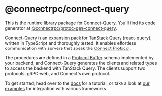 # @connectrpc/connect-query

This is the runtime library package for Connect-Query. You'll find its code generator at [@connectrpc/protoc-gen-connect-query](https://www.npmjs.com/package/@connectrpc/protoc-gen-connect-query).

Connect-Query is an expansion pack for [TanStack Query](https://tanstack.com/query) (react-query), written in TypeScript and thoroughly tested. It enables effortless communication with servers that speak the [Connect Protocol](https://connectrpc.com/docs/protocol).

The procedures are defined in a [Protocol Buffer](https://developers.google.com/protocol-buffers) schema implemented by your backend, and Connect-Query generates the clients and related types to access the backend with TanStack Query. The clients support two protocols: gRPC-web, and Connect's own protocol.

To get started, head over to the [docs](https://connectrpc.com/docs/query/getting-started) for a tutorial, or take a look at [our examples](https://github.com/connectrpc/connect-query-es/examples) for integration with various frameworks.
